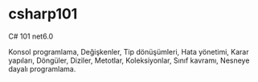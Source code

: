 # csharp101

C# 101
net6.0


Konsol programlama, Değişkenler, Tip dönüşümleri, Hata yönetimi, Karar yapıları, 
Döngüler, Diziler, Metotlar, Koleksiyonlar, Sınıf kavramı, Nesneye dayalı programlama.
